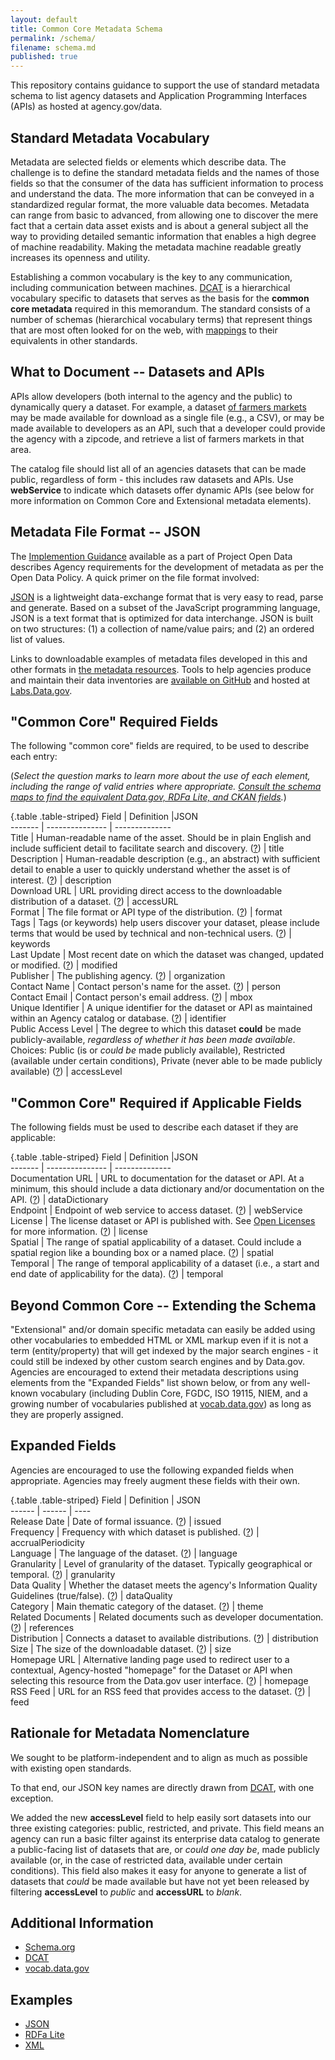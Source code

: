```yaml
---
layout: default
title: Common Core Metadata Schema
permalink: /schema/
filename: schema.md
published: true
---
```


This repository contains guidance to support the use of standard metadata schema to list agency datasets and Application Programming Interfaces (APIs) as hosted at agency.gov/data.  

Standard Metadata Vocabulary
----------------------------
Metadata are selected fields or elements which describe data. The challenge is to define the standard metadata fields and the names of those fields so that the consumer of the data has sufficient information to process and understand the data. The more information that can be conveyed in a standardized regular format, the more valuable data becomes. Metadata can range from basic to advanced, from allowing one to discover the mere fact that a certain data asset exists and is about a general subject all the way to providing detailed semantic information that enables a high degree of machine readability. Making the metadata machine readable greatly increases its openness and utility.

Establishing a common vocabulary is the key to any communication, including communication between machines.  [DCAT](http://www.w3.org/TR/vocab-dcat/) is a hierarchical vocabulary specific to datasets that serves as the basis for the **common core metadata** required in this memorandum. The standard consists of a number of schemas (hierarchical vocabulary terms) that represent things that are most often looked for on the web, with [mappings](http://gsa-ocsit.github.com/project-open-data.github.com/data-dot-gov-map/) to their equivalents in other standards.  


What to Document -- Datasets and APIs
-------------------------------------

APIs allow developers (both internal to the agency and the public) to dynamically query a dataset. For example, a dataset [of farmers markets](https://explore.data.gov/Agriculture/Farmers-Markets-Geographic-Data/wfna-38ey) may be made available for download as a single file (e.g., a CSV), or may be made available to developers as an API, such that a developer could provide the agency with a zipcode, and retrieve a list of farmers markets in that area.

The catalog file should list all of an agencies datasets that can be made public, regardless of form - this includes raw datasets and APIs.  Use **webService** to indicate which datasets offer dynamic APIs (see below for more information on Common Core and Extensional metadata elements).


Metadata File Format --  JSON
---------------------------------------
The [Implemention Guidance](http://gsa-ocsit.github.com/project-open-data.github.com//implementation-guide/) available as a part of Project Open Data describes Agency requirements for the development of metadata as per the Open Data Policy.  A quick primer on the file format involved:

[JSON](http://www.json.org) is a lightweight data-exchange format that is very easy to read, parse and generate.  Based on a subset of the JavaScript programming language, JSON is a text format that is optimized for data interchange.  JSON is built on two structures: (1) a collection of name/value pairs; and (2) an ordered list of values.  

Links to downloadable examples of metadata files developed in this and other formats in [the metadata resources](http://gsa-ocsit.github.com/project-open-data.github.com/metadata-resources/).  Tools to help agencies produce and maintain their data inventories are [available on GitHub](http://www.github.com/project-open-data) and hosted at [Labs.Data.gov](http://labs.data.gov).


"Common Core" Required Fields
-----------------------------
The following "common core" fields are required, to be used to describe each entry:

(*Select the question marks to learn more about the use of each element, including the range of valid entries where appropriate. [Consult the schema maps to find the equivalent Data.gov, RDFa Lite, and CKAN fields](http://gsa-ocsit.github.com/project-open-data.github.com/data-dot-gov-map/).*)

{.table .table-striped}
Field               | Definition                                                                                                                                     |JSON            
-------             | ---------------                                                                                                                                | --------------  
Title               | Human-readable name of the asset.  Should be in plain English and include sufficient detail to facilitate search and discovery. ([?](http://gsa-ocsit.github.com/project-open-data.github.com/metadata-resources/#schema_maps))                | title           
Description         | Human-readable description (e.g., an abstract) with sufficient detail to enable a user to quickly understand whether the asset is of interest. ([?](http://gsa-ocsit.github.com/project-open-data.github.com/metadata-resources/#schema_maps)) | description     
Download URL        | URL providing direct access to the downloadable distribution of a dataset. ([?](http://gsa-ocsit.github.com/project-open-data.github.com/metadata-resources/#schema_maps))                                                                     | accessURL              
Format              | The file format or API type of the distribution. ([?](http://gsa-ocsit.github.com/project-open-data.github.com/metadata-resources/#schema_maps))                                                                                                | format          
Tags                | Tags (or keywords) help users discover your dataset, please include terms that would be used by technical and non-technical users. ([?](http://gsa-ocsit.github.com/project-open-data.github.com/metadata-resources/#schema_maps))             | keywords        
Last Update         | Most recent date on which the dataset was changed, updated or modified. ([?](http://gsa-ocsit.github.com/project-open-data.github.com/metadata-resources/#schema_maps))                                                                        | modified        
Publisher           | The publishing agency. ([?](http://gsa-ocsit.github.com/project-open-data.github.com/metadata-resources/#schema_maps))                | organization    
Contact Name      | Contact person's name for the asset. ([?](http://gsa-ocsit.github.com/project-open-data.github.com/metadata-resources/#schema_maps))                                                                                       | person         
Contact Email	    | Contact person's email address. ([?](http://gsa-ocsit.github.com/project-open-data.github.com/metadata-resources/#schema_maps))			           	                                                                             | mbox	       
Unique Identifier   | A unique identifier for the dataset or API as maintained within an Agency catalog or database. ([?](http://gsa-ocsit.github.com/project-open-data.github.com/metadata-resources/#schema_maps))                                                 | identifier            
Public Access Level | The degree to which this dataset **could** be made publicly-available, *regardless of whether it has been made available*. Choices: Public (is or *could be* made publicly available), Restricted (available under certain conditions), Private (never able to be made publicly available) ([?](http://gsa-ocsit.github.com/project-open-data.github.com/metadata-resources/#schema_maps)) | accessLevel          

"Common Core" Required if Applicable Fields
-------------------------------------------
The following fields must be used to describe each dataset if they are applicable:

{.table .table-striped}
Field               | Definition                                                                                                                                     |JSON            
-------             | ---------------                                                                                                                                | --------------  
Documentation URL   | URL to documentation for the dataset or API.  At a minimum, this should include a data dictionary and/or documentation on the API. ([?](http://gsa-ocsit.github.com/project-open-data.github.com/metadata-resources/#schema_maps))             | dataDictionary  
Endpoint            | Endpoint of web service to access dataset. ([?](http://gsa-ocsit.github.com/project-open-data.github.com/metadata-resources/#schema_maps))                                                                                                     | webService            
License             | The license dataset or API is published with.  See [Open Licenses](http://gsa-ocsit.github.com/project-open-data.github.com/open-licenses/) for more information. ([?](http://gsa-ocsit.github.com/project-open-data.github.com/metadata-resources/#schema_maps))   | license         
Spatial  	    | The range of spatial applicability of a dataset.  Could include a spatial region like a bounding box or a named place. ([?](http://gsa-ocsit.github.com/project-open-data.github.com/metadata-resources/#schema_maps))                     | spatial 	       
Temporal	    | The range of temporal applicability of a dataset (i.e., a start and end date of applicability for the data). ([?](http://gsa-ocsit.github.com/project-open-data.github.com/metadata-resources/#schema_maps))                                    | temporal	       

Beyond Common Core -- Extending the Schema
------------------------------------------
"Extensional" and/or domain specific metadata can easily be added using other vocabularies to embedded HTML or XML markup even if it is not a term (entity/property) that will get indexed by the major search engines - it could still be indexed by other custom search engines and by Data.gov.  Agencies are encouraged to extend their metadata descriptions using elements from the "Expanded Fields" list shown below, or from any well-known vocabulary (including Dublin Core, FGDC, ISO 19115, NIEM, and a growing number of vocabularies published at [vocab.data.gov](http://vocab.data.gov)) as long as they are properly assigned.

Expanded Fields
---------------
Agencies are encouraged to use the following expanded fields when appropriate. Agencies may freely augment these fields with their own.

{.table .table-striped}
Field               | Definition                                                                                                                                    | JSON                 
------              | ------                                                                                                                                        | ----                  
Release Date        | Date of formal issuance. ([?](http://gsa-ocsit.github.com/project-open-data.github.com/metadata-resources/#schema_maps))                                                                                                                       | issued         
Frequency           | Frequency with which dataset is published. ([?](http://gsa-ocsit.github.com/project-open-data.github.com/metadata-resources/#schema_maps))                                                                                                     | accrualPeriodicity    
Language            | The language of the dataset. ([?](http://gsa-ocsit.github.com/project-open-data.github.com/metadata-resources/#schema_maps))                                                                                                                   | language              
Granularity         | Level of granularity of the dataset.  Typically geographical or temporal. ([?](http://gsa-ocsit.github.com/project-open-data.github.com/metadata-resources/#schema_maps))                                                                     | granularity           
Data Quality        | Whether the dataset meets the agency's Information Quality Guidelines (true/false). ([?](http://gsa-ocsit.github.com/project-open-data.github.com/metadata-resources/#schema_maps))                                                                                                              | dataQuality          
Category            | Main thematic category of the dataset. ([?](http://gsa-ocsit.github.com/project-open-data.github.com/metadata-resources/#schema_maps))               | theme                 
Related Documents   | Related documents such as developer documentation. ([?](http://gsa-ocsit.github.com/project-open-data.github.com/metadata-resources/#schema_maps))                                                                                             | references            
Distribution        | Connects a dataset to available distributions. ([?](http://gsa-ocsit.github.com/project-open-data.github.com/metadata-resources/#schema_maps))                                                                                                 | distribution         
Size                | The size of the downloadable dataset. ([?](http://gsa-ocsit.github.com/project-open-data.github.com/metadata-resources/#schema_maps))                                                                                                          | size                  
Homepage URL        | Alternative landing page used to redirect user to a contextual, Agency-hosted "homepage" for the Dataset or API when selecting this resource from the Data.gov user interface. ([?](http://gsa-ocsit.github.com/project-open-data.github.com/metadata-resources/#schema_maps)) | homepage	            
RSS Feed            | URL for an RSS feed that provides access to the dataset. ([?](http://gsa-ocsit.github.com/project-open-data.github.com/metadata-resources/#schema_maps))                                                                                       | feed                 


Rationale for Metadata Nomenclature
----------------------
We sought to be platform-independent and to align as much as possible with existing open standards.

To that end, our JSON key names are directly drawn from [DCAT](http://www.w3.org/TR/vocab-dcat/), with one exception. 

We added the new **accessLevel** field to help easily sort datasets into our three existing categories: public, restricted, and private. This field means an agency can run a basic filter against its enterprise data catalog to generate a public-facing list of datasets that are, or *could one day be*, made publicly available (or, in the case of restricted data, available under certain conditions). This field also makes it easy for anyone to generate a list of datasets that *could* be made available but have not yet been released by filtering **accessLevel** to *public* and **accessURL** to *blank*.

Additional Information
----------------------
* [Schema.org](http://schema.org)
* [DCAT](http://www.w3.org/TR/vocab-dcat/)
* [vocab.data.gov](http://vocab.data.gov)


Examples
--------
* [JSON](http://gsa-ocsit.github.com/project-open-data.github.com/metadata-resources/)
* [RDFa Lite](http://gsa-ocsit.github.com/project-open-data.github.com/metadata-resources/)
* [XML](http://gsa-ocsit.github.com/project-open-data.github.com/metadata-resources/)
